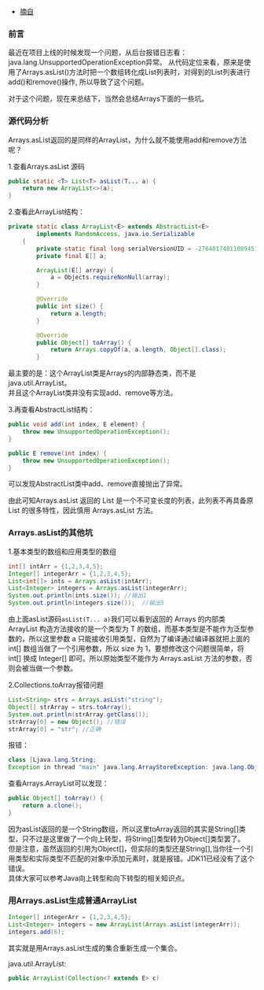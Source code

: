 - [摘自](https://www.cnblogs.com/wang-meng/p/f1532cf23ce049ce63b4bdd62d53659d.html)

### 前言
最近在项目上线的时候发现一个问题，从后台报错日志看：java.lang.UnsupportedOperationException异常。
从代码定位来看，原来是使用了Arrays.asList()方法时把一个数组转化成List列表时，对得到的List列表进行add()和remove()操作, 所以导致了这个问题。

对于这个问题，现在来总结下，当然会总结Arrays下面的一些坑。

### 源代码分析
Arrays.asList返回的是同样的ArrayList，为什么就不能使用add和remove方法呢？

1.查看Arrays.asList 源码 
```java
public static <T> List<T> asList(T... a) {
    return new ArrayList<>(a);
}
```

2.查看此ArrayList结构： 
```java
private static class ArrayList<E> extends AbstractList<E>
        implements RandomAccess, java.io.Serializable
    {
        private static final long serialVersionUID = -2764017481108945198L;
        private final E[] a;

        ArrayList(E[] array) {
            a = Objects.requireNonNull(array);
        }

        @Override
        public int size() {
            return a.length;
        }

        @Override
        public Object[] toArray() {
            return Arrays.copyOf(a, a.length, Object[].class);
        }
```
最主要的是：这个ArrayList类是Arrays的内部静态类，而不是java.util.ArrayList。\
并且这个ArrayList类并没有实现add、remove等方法。

3.再查看AbstractList结构： 
```java
public void add(int index, E element) {
    throw new UnsupportedOperationException();
}

public E remove(int index) {
    throw new UnsupportedOperationException();
}
```
可以发现AbstractList类中add、remove直接抛出了异常。

由此可知Arrays.asList 返回的 List 是一个不可变长度的列表，此列表不再具备原 List 的很多特性，因此慎用 Arrays.asList 方法。

### Arrays.asList的其他坑

1.基本类型的数组和应用类型的数组
```java
int[] intArr = {1,2,3,4,5};
Integer[] integerArr = {1,2,3,4,5};
List<int[]> ints = Arrays.asList(intArr);
List<Integer> integers = Arrays.asList(integerArr);
System.out.println(ints.size()); //输出1
System.out.println(integers.size());  //输出5
```

由上面asList源码`asList(T... a)`我们可以看到返回的 Arrays 的内部类 ArrayList 构造方法接收的是一个类型为 T 的数组，而基本类型是不能作为泛型参数的，所以这里参数 a 只能接收引用类型，自然为了编译通过编译器就把上面的 int[] 数组当做了一个引用参数，所以 size 为 1，要想修改这个问题很简单，将 int[] 换成 Integer[] 即可。所以原始类型不能作为 Arrays.asList 方法的参数，否则会被当做一个参数。

2.Collections.toArray报错问题 
```java
List<String> strs = Arrays.asList("string");
Object[] strArray = strs.toArray();
System.out.println(strArray.getClass());
strArray[0] = new Object(); //错误
strArray[0] = "str"; //正确
```
报错：
```java
class [Ljava.lang.String;
Exception in thread "main" java.lang.ArrayStoreException: java.lang.Object
```
查看Arrays.ArrayList可以发现：
```java
public Object[] toArray() {
    return a.clone();
}
```

因为asList返回的是一个String数组，所以这里toArray返回的其实是String[]类型，只不过是这里做了一个向上转型，将String[]类型转为Object[]类型罢了。\
但是注意，虽然返回的引用为Object[]，但实际的类型还是String[],当你往一个引用类型和实际类型不匹配的对象中添加元素时，就是报错。JDK11已经没有了这个错误。\
具体大家可以参考Java向上转型和向下转型的相关知识点。

### 用Arrays.asList生成普通ArrayList
```java
Integer[] integerArr = {1,2,3,4,5};
List<Integer> integers = new ArrayList(Arrays.asList(integerArr));
integers.add(6);
```
其实就是用Arrays.asList生成的集合重新生成一个集合。

java.util.ArrayList:
```java
public ArrayList(Collection<? extends E> c)
```

